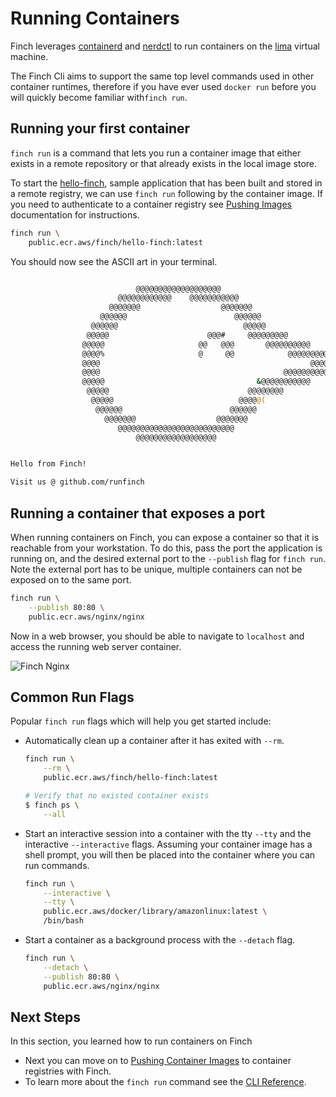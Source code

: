 # Running Containers

Finch leverages [containerd](https://github.com/containerd/containerd) and
[nerdctl](https://github.com/containerd/nerdctl) to run containers on the
[lima](https://github.com/lima-vm/lima) virtual machine.

The Finch Cli aims to support the same top level commands used in other
container runtimes, therefore if you have ever used `docker run` before you will
quickly become familiar with`finch run`.

## Running your first container

`finch run` is a command that lets you run a container image that either exists
in a remote repository or that already exists in the local image store.

To start the
[hello-finch](https://github.com/runfinch/finch/tree/main/contrib/hello-finch),
sample application that has been built and stored in a remote registry, we can
use `finch run` following by the container image. If you need to authenticate to
a container registry see [Pushing
Images](../pushing_images/#authenticating-to-a-container-registry) documentation
for instructions.

```bash
finch run \
    public.ecr.aws/finch/hello-finch:latest
```

You should now see the ASCII art in your terminal.

```bash

                            @@@@@@@@@@@@@@@@@@@
                        @@@@@@@@@@@@    @@@@@@@@@@@
                      @@@@@@@                  @@@@@@@
                    @@@@@@                        @@@@@@
                  @@@@@@                            @@@@@
                 @@@@@                      @@@#     @@@@@@@@@
                @@@@@                     @@   @@@       @@@@@@@@@@
                @@@@%                     @     @@            @@@@@@@@@@@
                @@@@                                               @@@@@@@@
                @@@@                                         @@@@@@@@@@@&
                @@@@@                                  &@@@@@@@@@@@
                 @@@@@                               @@@@@@@@
                  @@@@@                            @@@@@(
                   @@@@@@                        @@@@@@
                     @@@@@@@                  @@@@@@@
                        @@@@@@@@@@@@@@@@@@@@@@@@@@
                            @@@@@@@@@@@@@@@@@@


Hello from Finch!

Visit us @ github.com/runfinch
```

## Running a container that exposes a port

When running containers on Finch, you can expose a container so that it is
reachable from your workstation. To do this, pass the port the application is
running on, and the desired external port to the `--publish` flag for `finch
run`. Note the external port has to be unique, multiple containers can not be
exposed on to the same port.

```bash
finch run \
    --publish 80:80 \
    public.ecr.aws/nginx/nginx
```

Now in a web browser, you should be able to
navigate to `localhost` and access the running web server container.

![Finch Nginx](/assets/finch_running_nginx.png "Finch Nginx")

## Common Run Flags

Popular `finch run` flags which will help you get started include:

* Automatically clean up a container after it has exited with `--rm`.

  ```bash
  finch run \
      --rm \
      public.ecr.aws/finch/hello-finch:latest

  # Verify that no existed container exists
  $ finch ps \
      --all
  ```

* Start an interactive session into a container with the tty `--tty` and the
  interactive `--interactive` flags. Assuming your container image has a shell
  prompt, you will then be placed into the container where you can run commands.

  ```bash
  finch run \
      --interactive \
      --tty \
      public.ecr.aws/docker/library/amazonlinux:latest \
      /bin/bash
  ```

* Start a container as a background process with the `--detach` flag.

  ```bash
  finch run \
      --detach \
      --publish 80:80 \
      public.ecr.aws/nginx/nginx
  ```

## Next Steps

In this section, you learned how to run containers on Finch

* Next you can move on to [Pushing Container Images](../pushing_images/) to
  container registries with Finch.
* To learn more about the `finch run` command see the [CLI
  Reference](/cli-reference/finch_run/).
